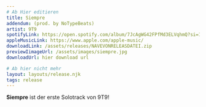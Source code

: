 ```yaml
---
# Ab Hier editieren
title: Siempre 
addendum: (prod. by NoTypeBeats)
artist: 9T9 
spotifyLink: https://open.spotify.com/album/7JcAgWG42FPfMd3ELVqhmQ?si=1w0TjHRLRPmKENBhQymIPQ
appleMusicLink: https://www.apple.com/apple-music/
downloadLink: /assets/releases/NAVEVONRELEASDATEI.zip
previewIimageUrl: /assets/images/siempre.jpg
downloadUrl: hier download url

# Ab hier nicht mehr
layout: layouts/release.njk
tags: release
---
```


**Siempre** ist der erste Solotrack von 9T9! 